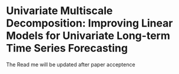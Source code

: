 # Univariate Multiscale Decomposition: Improving Linear Models for Univariate Long-term Time Series Forecasting 
The Read me will be updated after paper acceptence
